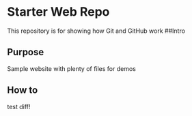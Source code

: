 # Starter Web Repo

This repository is for showing how Git and GitHub work
##Intro

## Purpose

Sample website with plenty of files for demos

## How to

test diff!